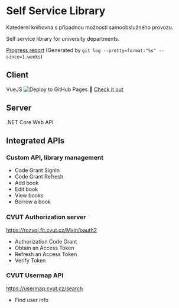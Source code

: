 # Self Service Library
Katederní knihovna s případnou možností samoobslužného provozu.

Self service library for university departments.

[Progress report](https://github.com/skalahonza/self-service-library/releases)
(Generated by `git log --pretty=format:"%s" --since=1.weeks`)

## Client
VueJS 
![Deploy to GitHub Pages](https://github.com/skalahonza/self-service-library/workflows/Deploy%20to%20GitHub%20Pages/badge.svg)
:eyes: [Check it out](https://skalahonza.github.io/self-service-library/)

## Server
.NET Core Web API


## Integrated APIs
### Custom API, library management
* Code Grant SignIn
* Code Grant Refresh
* Add book
* Edit book
* View books
* Borrow a book
### CVUT Authorization server
https://rozvoj.fit.cvut.cz/Main/oauth2
* Authorization Code Grant
* Obtain an Access Token
* Refresh an Access Token
* Verify Token
### CVUT Usermap API
https://usermap.cvut.cz/search
* Find user info
